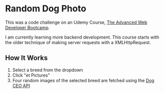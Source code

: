# Random Dog Photo

This was a code challenge on an Udemy Course, [The Advanced Web Developer Bootcamp](https://www.udemy.com/course/the-advanced-web-developer-bootcamp/?couponCode=ST13MT40224).

I am currently learning more backend development. This course starts with the older technique of making server requests with a XMLHttpRequest.

## How It Works
1. Select a breed from the dropdown
2. Click "et Pictures"
3. Four random images of the selected breed are fetched using the [Dog CEO API](https://dog.ceo/dog-api/)
